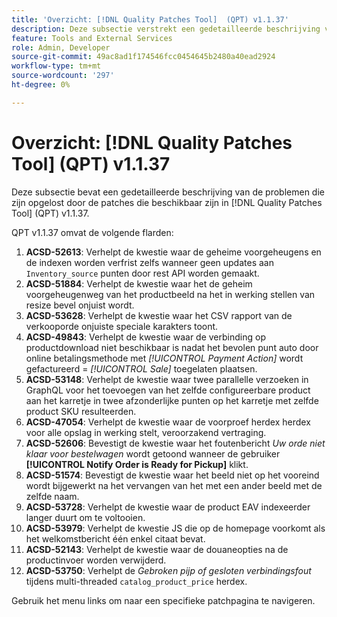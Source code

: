 ```yaml
---
title: 'Overzicht: [!DNL Quality Patches Tool]  (QPT) v1.1.37'
description: Deze subsectie verstrekt een gedetailleerde beschrijving van de kwesties die door de flarden beschikbaar in  [!DNL Quality Patches Tool]  (QPT) v1.1.37 worden bevestigd.
feature: Tools and External Services
role: Admin, Developer
source-git-commit: 49ac8ad1f174546fcc0454645b2480a40ead2924
workflow-type: tm+mt
source-wordcount: '297'
ht-degree: 0%

---
```


# Overzicht: [!DNL Quality Patches Tool] (QPT) v1.1.37

Deze subsectie bevat een gedetailleerde beschrijving van de problemen die zijn opgelost door de patches die beschikbaar zijn in [!DNL Quality Patches Tool] (QPT) v1.1.37.

QPT v1.1.37 omvat de volgende flarden:

1. **ACSD-52613**: Verhelpt de kwestie waar de geheime voorgeheugens en de indexen worden verfrist zelfs wanneer geen updates aan `Inventory_source` punten door rest API worden gemaakt.
1. **ACSD-51884**: Verhelpt de kwestie waar het de geheim voorgeheugenweg van het productbeeld na het in werking stellen van resize bevel onjuist wordt.
1. **ACSD-53628**: Verhelpt de kwestie waar het CSV rapport van de verkooporde onjuiste speciale karakters toont.
1. **ACSD-49843**: Verhelpt de kwestie waar de verbinding op productdownload niet beschikbaar is nadat het bevolen punt auto door online betalingsmethode met *[!UICONTROL Payment Action]* wordt gefactureerd = *[!UICONTROL Sale]* toegelaten plaatsen.
1. **ACSD-53148**: Verhelpt de kwestie waar twee parallelle verzoeken in GraphQL voor het toevoegen van het zelfde configureerbare product aan het karretje in twee afzonderlijke punten op het karretje met zelfde product SKU resulteerden.
1. **ACSD-47054**: Verhelpt de kwestie waar de voorproef herdex herdex voor alle opslag in werking stelt, veroorzakend vertraging.
1. **ACSD-52606**: Bevestigt de kwestie waar het foutenbericht *Uw orde niet klaar voor bestelwagen* wordt getoond wanneer de gebruiker **[!UICONTROL Notify Order is Ready for Pickup]** klikt.
1. **ACSD-51574**: Bevestigt de kwestie waar het beeld niet op het vooreind wordt bijgewerkt na het vervangen van het met een ander beeld met de zelfde naam.
1. **ACSD-53728**: Verhelpt de kwestie waar de product EAV indexeerder langer duurt om te voltooien.
1. **ACSD-53979**: Verhelpt de kwestie JS die op de homepage voorkomt als het welkomstbericht één enkel citaat bevat.
1. **ACSD-52143**: Verhelpt de kwestie waar de douaneopties na de productinvoer worden verwijderd.
1. **ACSD-53750**: Verhelpt de *Gebroken pijp of gesloten verbindingsfout* tijdens multi-threaded `catalog_product_price` herdex.

Gebruik het menu links om naar een specifieke patchpagina te navigeren.
